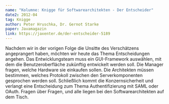 ```yaml
---
name: "Kolumne: Knigge für Softwarearchitekten - Der Entscheider"
date2: 2012-04
tag: Knigge
author: Peter Hruschka, Dr. Gernot Starke
paper: Javamagazin
link: https://jaxenter.de/der-entscheider-5189
---
```

Nachdem wir in der vorigen Folge die Unsitte des Verschätzens angeprangert haben, möchten wir heute das 
Thema Entscheidungen angehen. Das Entwicklungsteam muss ein GUI-Framework auswählen, mit dem die Benutzeroberfläche 
zukünftig entwickelt werden soll. Die Manager fragen, welche Hardware sie einkaufen sollen. Die Architekten 
müssen bestimmen, welches Protokoll zwischen den Serverkomponenten gesprochen werden soll. 
Schließlich kommt die Konzernsicherheit und verlangt eine Entscheidung zum Thema Authentifizierung mit SAML oder OAuth. 
Fragen über Fragen, und alle liegen bei den Softwarearchitekten auf dem Tisch.